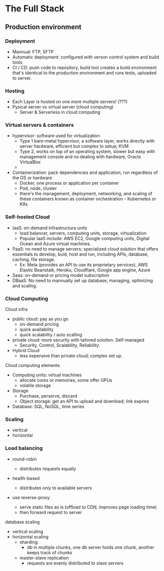 # The Full Stack

## Production environment

### Deployment

- Mannual: FTP, SFTP
- Automatic deployment: configured with verson control system and build tools
- CI / CD: push code to repository, build tool creates a build environment that's identical to the production environment and runs tests, uploaded to server.

### Hosting

- Each Layer is hosted on one more multiple servers! (???)
- Pysical server vs virtual server (cloud computing)
  - Server & Serverless in cloud computing

### Virtual servers & containers

- hypervisor: software used for virtualization
  - Type 1 bare-metal hypervisor, a software layer, works directly with server hardware, efficient but complex to setup; KVM
  - Type 2, works on top of an operating system, slower but easy with management console and no dealing with hardware, Oracle VirtualBox
  -
- Containerization: pack dependencies and application, run regardless of the OS or hardware
  - Docker, one process or application per container
  - Pod, node, cluster
  - there's the management, deployment, networking, and scaling of these containers known as container orchestration - Kubernetes or K8s

### Self-hosted Cloud

- IaaS: on-demand infrastructura units
  - load balancer, servers, computing units, storage, virtualization
  - Popular IaaS include: AWS EC2, Google computing units, Digital Ocean and Azure virtual machines.
- PaaS: no need to manage servers; specialized cloud solution that offers essentials to develop, buid, host and run, including APIs, database, caching, file storage.
  - Ex: Meta (provides an API to use its proprietary services), AWS Elastic Beanstalk, Heroku, Cloudflare, Google app engine, Azure
- Saas: on-demand or pricing model subscription
- DBaaS: No need to mannually set up database, managing, optimizing and scaling.

### Cloud Computing

Cloud infra

- public cloud: pay as you go
  - on-demand pricing
  - quick availability
  - quick scalability / auto scalling
- private cloud: more security with tailored solution. Self-managed
  - Security, Control, Scalability, Reliability.
- Hybrid Cloud
  - less expensive than private cloud; complex set up.

Cloud computing elements

- Computing units: virtual machines
  - allocate cores or memories, some offer GPUs
  - volatile storage
- Storage
  - Purchase, perserve, discard
  - Object storage: get an API to upload and download; link expires
- Database: SQL, NoSQL, time series

### Scaling

- vertical
- horizontal

### Load balancing

- round-robin
  - distributes requests equally
- health-based

  - distributes only to available servers

- use reverse-proxy
  - serve static files as is (offload to CDN, improves page loading time)
  - then forward request to server

database scaling

- vertical scaling
- horizontal scaling
  - sharding:
    - db in multiple chunks, one db server holds one chunk, another keeps track of chunks
  - master-slave replication
    - requests are evenly distributed to slave servers
